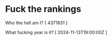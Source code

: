 # Fuck the rankings

Who the hell am I?
{ 4371831 }

What fucking year is it?
[ 2024-11-13T19:00:00Z ]
